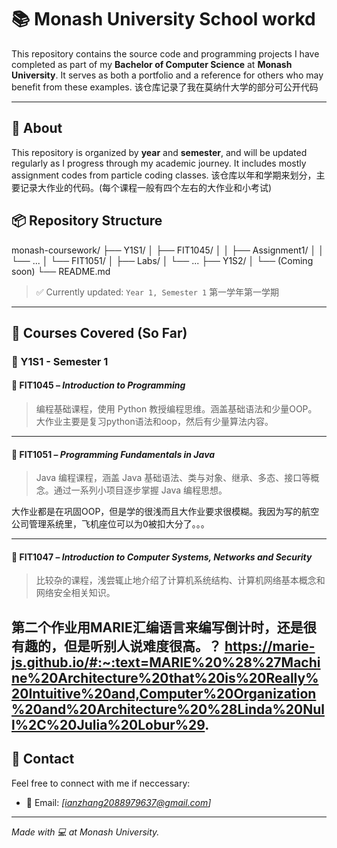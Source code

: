 # 📚 Monash University School workd

This repository contains the source code and programming projects I have completed as part of my **Bachelor of Computer Science** at **Monash University**. It serves as both a portfolio and a reference for others who may benefit from these examples.
该仓库记录了我在莫纳什大学的部分可公开代码

---

## 🏫 About

This repository is organized by **year** and **semester**, and will be updated regularly as I progress through my academic journey. It includes mostly assignment codes from particle coding classes.
该仓库以年和学期来划分，主要记录大作业的代码。(每个课程一般有四个左右的大作业和小考试)

## 📦 Repository Structure

monash-coursework/
├── Y1S1/
│ ├── FIT1045/
│ │ ├── Assignment1/
│ │ └── ...
│ └── FIT1051/
│ ├── Labs/
│ └── ...
├── Y1S2/
│ └── (Coming soon)
└── README.md

> ✅ Currently updated: `Year 1, Semester 1` 第一学年第一学期

---

## 🧠 Courses Covered (So Far)

### **📘 Y1S1 - Semester 1**

#### 🔹 FIT1045 – *Introduction to Programming*  
> 编程基础课程，使用 Python 教授编程思维。涵盖基础语法和少量OOP。
大作业主要是复习python语法和oop，然后有少量算法内容。


---

#### 🔹 FIT1051 – *Programming Fundamentals in Java*  
> Java 编程课程，涵盖 Java 基础语法、类与对象、继承、多态、接口等概念。通过一系列小项目逐步掌握 Java 编程思想。

大作业都是在巩固OOP，但是学的很浅而且大作业要求很模糊。我因为写的航空公司管理系统里，飞机座位可以为0被扣大分了。。。

---

#### 🔹 FIT1047 – *Introduction to Computer Systems, Networks and Security*  
> 比较杂的课程，浅尝辄止地介绍了计算机系统结构、计算机网络基本概念和网络安全相关知识。

第二个作业用MARIE汇编语言来编写倒计时，还是很有趣的，但是听别人说难度很高。？
https://marie-js.github.io/#:~:text=MARIE%20%28%27Machine%20Architecture%20that%20is%20Really%20Intuitive%20and,Computer%20Organization%20and%20Architecture%20%28Linda%20Null%2C%20Julia%20Lobur%29.
---


## 📇 Contact

Feel free to connect with me if neccessary:

- 📧 Email: *[ianzhang2088979637@gmail.com]*

---

*Made with 💻 at Monash University.*
